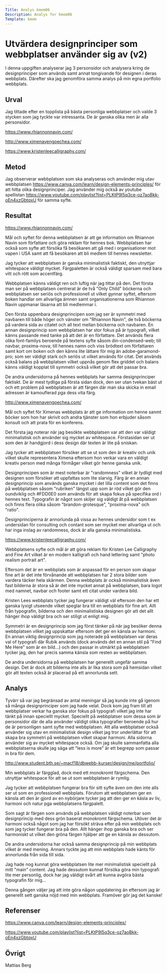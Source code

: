 ```yaml
---
Title: Analys kmom06
Description: Analys for kmom06
Template: kmom
---
```


Utvärdera designprinciper som webbplatser använder sig av (v2)
=======================

I denna uppgiften analyserar jag 3 personsidor och analysera kring de designprinciper som används samt annat tongivande för designen i deras webbplats.
Därefter ska jag genomföra samma analys på min egna portfolio webbplats.

Urval
-----------------------
Jag tittade efter en topplista på bästa personliga webbplatser och valde 3 stycken som jag tyckte var intressanta. De är ganska olika men är alla personsidor.

https://www.rhiannonnavin.com/

http://www.ximenavengoechea.com/

https://www.kristenleecalligraphy.com/

Metod
-----------------------
Jag observerar webbplatsen som ska analyseras och använder mig utav webbplatsen https://www.canva.com/learn/design-elements-principles/ för att hitta olika designprinciper. Jag använder mig också av youtube spellistan https://www.youtube.com/playlist?list=PLKtP9l5q3ce-oz7aoBkk-oEn4xzGbtqxU för samma syfte.



Resultat
-----------------------
https://www.rhiannonnavin.com/

Mål och syftet för denna webbplatsen är att ge information om Rhiannon Navin som författare och göra reklam för hennes bok. Webbplatsen har också som syfte att försöka få besökaren att gå med i organisationer mot vapen i USA samt att få besökaren att bli medlem till hennes newsletter.

Jag tycker att webbplatsen är ganska minimalistisk faktiskt, den utnyttjar whitespace väldigt mycket. Färgpaletten är också väldigt sparsam med bara vitt och rött som accentfärg.  

Webbplatsen känns väldigt ren och luftig när jag tittar på den. Det första man ser på webbplatsen centrerat är de två "Only Child" böckerna och webbplatsen ser seriös och professionell ut vilket gynnar syftet, eftersom boken handlar om allvarliga ämnen samt organisationerna som Rhiannon Navin uppmanar läsarna att bli medlemmar i.

Den första uppenbara designprincipen som jag ser är symmetri med navbaren till både höger och vänster om "Rhiannon Navin", de två böckerna på vardera sida av citatet och all text mellan böckerna och navbaren. En annan designprincip som webbplatsen har stor fokus på är typografi, vilket känns passande med tanke på att det är en författare. Det används flera olika font-familys beroende på textens syfte såsom din-condensed-web; till navbar, proxima-nova; till hennes namn och viss brödtext om författaren samt kort om boken och den känns lite lättare för mig än adobe-garamond-pro; som ser väldigt stark och seriös ut vilket används för citat. Det används också balans på webbplatsen vilket uppnås genom flex griddet och balans känns väldigt kopplat till symmetri också vilket gör att det passar bra.

De andra undersidorna på hennes webbplats har samma designprinciper faktiskt. De är mest tydliga på första sidan dock, den ser utan tvekan bäst ut och ett problem på webbplatsen är att färgen där man ska skicka in email adressen är kamouflerad pga dess vita färg.

http://www.ximenavengoechea.com/

Mål och syftet för Ximenas webbplats är att ge information om henne sanmt böcker som hon har skrivit och andra tjänster som hon erbjuder såsom konsult och att prata för en konferens.

Det första jag noterar när jag besökte webbplatsen var att den var väldigt minimalistisk och använder sig mycket av whitespace. Förstasidan ser ut som den är handgjord i dess design där texten är lite på sniskan.

Jag tycker att webbplatsen försöker att se ut som den är kreativ och unik vilket skulle representera Ximena eftersom hon verkar vara en väldigt kreativ person med många förmåger vilket gör henne ganska unik.

Designprincipen som är mest noterbar är "randomness" vilket är tydligt med designen som försöker att uppfattas som lite slarvig. Färg är en annan designprincip som används ganska mycket i det lilla content som det finns på webbplatsen såsom "rubriken" längst upp som är röd vilket gör den oundviklig och #FDD0E0 som används för att skapa fokus på specifika ord i hennes text. Typografin är något som skiljer sig väldigt åt på webbplatsen och finns flera olika såsom "brandon-grotesque", "proxima-nova" och "ratio".

Designprinciperna är annorlunda på vissa av hennes undersidor som t ex undersidan för consulting och contant som ser mycket mer allvarliga ut och har inga inslag av randomness, dock är alla ganska minimalistiska.  

https://www.kristenleecalligraphy.com/

Webbplatsens syfte och mål är att göra reklam för Kristen Lee Calligraphy and Fine Art vilket är en modern kalligrafi och hand lettering samt "photo realism portrait art".

Eftersom det är en webbplats som är anpassad för en person som skapar fine art är det inte förvånande att webbplatsen har 2 stora bilder som vardera täcker hela skärmen. Denna webbplats är också minimalistisk även fast bilderna är stora så är det inte mycket annat på webbplatsen, bara logot med namnet, navbar och footer samt ett citat under vardera bild.

Kristen Lees webbplats tycker jag fungerar väldigt väl eftersom den har ett ganska lyxigt utseende vilket speglar bra till en webpblats för fine art. Allt från typografin, bilderna och den minimalistiska designen gör att det allt hänger ihop väldigt bra och ser stiligt ut enligt mig.

Symmetri är en designprincip som jag först tänker på när jag besöker denna webbplatsen vilket jag uppskattar eftersom det ger en känsla av harmoni. En annan viktig designprincip som jag noterade på webbplatsen var deras val of typografi där Rubik används (dock används det en annan stil på "Find Me Here" som är en bild...) och den passar in utmärkt på webbplatsen tycker jag, den har precis samma känsla som resten av webbplatsen.

De andra undersidorna på webbplatsen har generellt ungefär samma design. Det är dock att bilderna inte alls är lika stora som på hemsidan vilket gör att texten också är placerad på ett annorlunda sett.


Analys
-----------------------
Tyvärr så var jag begränsad av antal meningar så jag kunde inte gå igenom så många designprinciper som jag hade velat. Dock kom jag fram till att webbplatser verkar ha ganska stor fokus på typografi vilket jag inte har tänkt på innan speciellt mycket. Speciellt på webbplatser som dessa som är personsidor där de alla använder väldigt olika typografier beroende på hur de är personligen samt syfte med webbplatsen. Att alla webbplatser också använder sig utav en minimalistisk design vilket jag tror underlättar för att skapa bra symmetri på webbplatsen vilket skapar harmoni. Alla sidorna använder sig av mycket whitespace också. Om jag skulle sammanfatta alla webbplatserna skulle jag säga att "less is more" är ett begrepp som passar in bra för dem.

http://www.student.bth.se/~macf18/dbwebb-kurser/design/me/portfolio/

Min webbplats är färgglad, dock med ett monokromt färgschema. Den utnyttjar whitespace för att se ut som webbplatsen är rymlig.

Jag tycker att webbplatsen fungerar bra för sitt syfte även om den inte alls ser ut som en professionell webbplats. Förutom att webbplatsen ger en känsla att den är gjord av en nybörjare tycker jag att den ger en käsla av liv, harmoni och natur pga webbplatsens färgpalett.

Som sagt är färgen som används på webbplatsen väldigt noterbar som designprincip med dess grön baserat monokromt färgschema. Utöver det är harmoni också något som jag har försökt sträva efter på min webbplats och som jag tycker fungerar bra på den. Allt hänger ihop ganska bra och ser harmoniskt ut vilket den gröna färgen hjälper att ge en känsla av dessutom.

De andra undersidorna har också samma designprincip på min webbplats vilket är med mening. Annars tyckte jag att min webbplats hade känts för annorlunda från sida till sida.

Jag hade nog kunnat göra webbplatsen lite mer minimalistisk speciellt på mitt "main" content. Jag hade dessutom kunnat försöka göra min typografi lite mer personlig, dock har jag väldigt svårt att kunna avgöra bästa typografin för mig...

Denna gången väljer jag att inte göra någon uppdatering än eftersom jag är generellt sett ganska nöjd med min webbplats. Framöver gör jag det kanske!


Referenser
-----------------------
https://www.canva.com/learn/design-elements-principles/

https://www.youtube.com/playlist?list=PLKtP9l5q3ce-oz7aoBkk-oEn4xzGbtqxU


Övrigt
-----------------------

Mattias Berg
